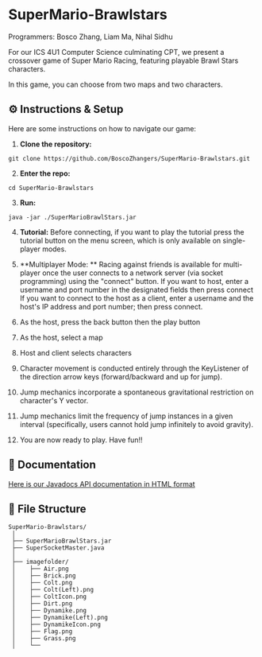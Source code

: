 # SuperMario-Brawlstars
Programmers: Bosco Zhang, Liam Ma, Nihal Sidhu

For our ICS 4U1 Computer Science culminating CPT, we present a crossover game of Super Mario Racing, featuring playable Brawl Stars characters. 

In this game, you can choose from two maps and two characters. 

### ${}$

## ⚙️ Instructions & Setup

Here are some instructions on how to navigate our game:

1. **Clone the repository:**
```
git clone https://github.com/BoscoZhangers/SuperMario-Brawlstars.git
```

2. **Enter the repo:**
```
cd SuperMario-Brawlstars
```

3. **Run:**
```
java -jar ./SuperMarioBrawlStars.jar 
```

4. **Tutorial:**
Before connecting, if you want to play the tutorial press the tutorial button on the menu screen, which is only available on single-player modes.

5. **Multiplayer Mode: **
Racing against friends is available for multi-player once the user connects to a network server (via socket programming) using the "connect" button.
If you want to host, enter a username and port number in the designated fields then press connect
If you want to connect to the host as a client, enter a username and the host's IP address and port number; then press connect.

7. As the host, press the back button then the play button

8. As the host, select a map

9. Host and client selects characters

10. Character movement is conducted entirely through the KeyListener of the direction arrow keys (forward/backward and up for jump).

11. Jump mechanics incorporate a spontaneous gravitational restriction on character's Y vector.

12. Jump mechanics limit the frequency of jump instances in a given interval (specifically, users cannot hold jump infinitely to avoid gravity).

13. You are now ready to play. Have fun!!

### ${}$

## 📝 Documentation

[Here is our Javadocs API documentation in HTML format](file:///Users/boscozhang/Desktop/SuperMarioBrawlstars/doc/SBSRModelControl.html)

### ${}$

## 🧱 File Structure

```
SuperMario-Brawlstars/
 │ 
 ├── SuperMarioBrawlStars.jar
 ├── SuperSocketMaster.java
 │    
 ├── imagefolder/
 │    ├── Air.png
 │    ├── Brick.png
 │    ├── Colt.png
 │    ├── Colt(Left).png
 │    ├── ColtIcon.png
 │    ├── Dirt.png
 │    ├── Dynamike.png
 │    ├── Dynamike(Left).png
 │    ├── DynamikeIcon.png
 │    ├── Flag.png
 │    ├── Grass.png
 │    └──
```
